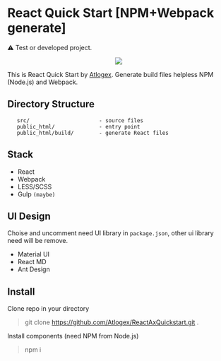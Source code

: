React Quick Start [NPM+Webpack generate]
============================

:warning: Test or developed project.

<p align="center"><img src="https://upload.wikimedia.org/wikipedia/commons/thumb/a/a7/React-icon.svg/280px-React-icon.svg.png"></p>

This is React Quick Start by [Atlogex](https://www.atlogex.com/).
Generate build files helpless NPM (Node.js) and Webpack.


 Directory Structure
 -------------------

       src/                      - source files
       public_html/              - entry point
       public_html/build/        - generate React files

 Stack
 -------------------

- React
- Webpack
- LESS/SCSS
- Gulp `(maybe)`


 UI Design
 -------------------

Choise and uncomment need UI library in `package.json`, other ui library need will be remove.

 - Material UI
 - React MD
 - Ant Design


 Install
 -------------------

Clone repo in your directory

> git clone https://github.com/Atlogex/ReactAxQuickstart.git .

Install components (need NPM from Node.js)

> npm i